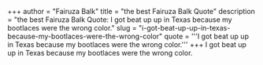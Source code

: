 +++
author = "Fairuza Balk"
title = "the best Fairuza Balk Quote"
description = "the best Fairuza Balk Quote: I got beat up up in Texas because my bootlaces were the wrong color."
slug = "i-got-beat-up-up-in-texas-because-my-bootlaces-were-the-wrong-color"
quote = '''I got beat up up in Texas because my bootlaces were the wrong color.'''
+++
I got beat up up in Texas because my bootlaces were the wrong color.
